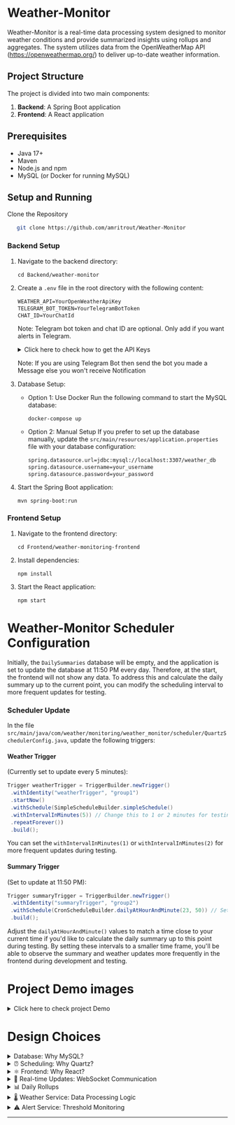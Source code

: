 # Weather-Monitor

Weather-Monitor is a real-time data processing system designed to monitor weather conditions and provide summarized insights using rollups and aggregates. The system utilizes data from the OpenWeatherMap API (https://openweathermap.org/) to deliver up-to-date weather information.

## Project Structure

The project is divided into two main components:

1. **Backend**: A Spring Boot application
2. **Frontend**: A React application


## Prerequisites

- Java 17+
- Maven
- Node.js and npm
- MySQL (or Docker for running MySQL)

## Setup and Running

Clone the Repository
```bash
   git clone https://github.com/amritrout/Weather-Monitor
   ```

### Backend Setup

1. Navigate to the backend directory:
   ```
   cd Backend/weather-monitor
   ```

2. Create a `.env` file in the root directory with the following content:
   ```
   WEATHER_API=YourOpenWeatherApiKey
   TELEGRAM_BOT_TOKEN=YourTelegramBotToken
   CHAT_ID=YourChatId
   ```
   Note: Telegram bot token and chat ID are optional. Only add if you want alerts in Telegram.

    <details>
    <summary>Click here to check how to get the API Keys</summary>
   
    - To obtain an OpenWeatherMap API key, visit https://openweathermap.org/ and sign up for an account.
    - For setting up a Telegram bot and obtaining the bot token, use https://t.me/BotFather
    - To get your Telegram chat ID, use https://t.me/chatIDrobot
   </details>

   Note: If you are using Telegram Bot then send the bot you made a Message else you won't receive Notification
3. Database Setup:
    - Option 1: Use Docker
      Run the following command to start the MySQL database:
      ```
      docker-compose up
      ```
    - Option 2: Manual Setup
      If you prefer to set up the database manually, update the `src/main/resources/application.properties` file with your database configuration:
      ```
      spring.datasource.url=jdbc:mysql://localhost:3307/weather_db
      spring.datasource.username=your_username
      spring.datasource.password=your_password
      ```

4. Start the Spring Boot application:
   ```
   mvn spring-boot:run
   ```

### Frontend Setup

1. Navigate to the frontend directory:
   ```
   cd Frontend/weather-monitoring-frontend
   ```

2. Install dependencies:
   ```
   npm install
   ```

3. Start the React application:
   ```
   npm start
   ```

# Weather-Monitor Scheduler Configuration

Initially, the `DailySummaries` database will be empty, and the application is set to update the
database at 11:50 PM every day. Therefore, at the start, the frontend will not show any data. To
address this and calculate the daily summary up to the current point, you can modify the scheduling
interval to more frequent updates for testing.
### Scheduler Update
In the file
`src/main/java/com/weather/monitoring/weather_monitor/scheduler/QuartzSchedulerConfig.java`,
update the following triggers:
#### Weather Trigger
(Currently set to update every 5 minutes):
```java
Trigger weatherTrigger = TriggerBuilder.newTrigger()
 .withIdentity("weatherTrigger", "group1")
 .startNow()
 .withSchedule(SimpleScheduleBuilder.simpleSchedule()
 .withIntervalInMinutes(5)) // Change this to 1 or 2 minutes for testing
 .repeatForever())
 .build();
```
You can set the `withIntervalInMinutes(1)` or `withIntervalInMinutes(2)` for more frequent updates
during testing.
#### Summary Trigger
(Set to update at 11:50 PM):
```java
Trigger summaryTrigger = TriggerBuilder.newTrigger()
 .withIdentity("summaryTrigger", "group2")
 .withSchedule(CronScheduleBuilder.dailyAtHourAndMinute(23, 50)) // Set this closer to current time for testing
 .build();
```
Adjust the `dailyAtHourAndMinute()` values to match a time close to your current time if you'd like to
calculate the daily summary up to this point during testing.
By setting these intervals to a smaller time frame, you'll be able to observe the summary and
weather updates more frequently in the frontend during development and testing.
   
# Project Demo images
<details>
<summary>Click here to check project Demo</summary>

![img.png](img.png)![img_1.png](img_1.png)![img_4.png](img_4.png)![img_2.png](img_2.png)![img_3.png](img_3.png)

</details>

# Design Choices

<details>
<summary>Database: Why MySQL?</summary>

Think about it - we're constantly saving temperatures, conditions, and timestamps for different cities. MySQL handles this kind of structured data really well.

I could have used MongoDB or PostgreSQL, but MySQL just made more sense here. It's super easy to set up, works great with Spring Boot (which I was already using), and most developers are familiar with it. Plus, when I need to pull out weather history or calculate daily averages, MySQL's query capabilities make this really straightforward.
</details>

<details>
<summary>⏰ Scheduling: Why Quartz?</summary>

For fetching weather data every 5 minutes, I needed something reliable. Sure, I could have used a simple cron job or Spring's built-in scheduler, but Quartz gives us more flexibility. Here's why:
- It's really easy to change how often we fetch data without redeploying the app
- If something crashes, Quartz remembers where it left off and picks up the jobs
- We can add more cities later without messing with the existing schedule
- It handles time zones well (important when dealing with different cities!)

Right now, it's set up to fetch data every 5 minutes for Delhi, Mumbai, Chennai, Bangalore, Kolkata, and Hyderabad. If we need to change this timing or add more cities, it's just a configuration change.
</details>

<details>
<summary>⚛️ Frontend: Why React?</summary>

1. I needed to show live weather updates and alerts - React's component-based structure makes this super smooth
2. Found some great libraries that saved tons of time:
    - Used Recharts for those nice weather graphs
    - React Calendar made it easy to let users pick dates and view historical data
3. The WebSocket integration for live alerts was straightforward with React

</details>

<details>
<summary>🔄 Real-time Updates: WebSocket Communication</summary>

For showing alerts in real-time (like when temperature crosses a threshold), polling the server every few seconds would have been inefficient. WebSocket lets the server push updates to the frontend immediately. This means users see alerts right away, and we're not hammering the server with constant requests.
</details>

<details>
<summary>📊 Daily Rollups</summary>

At the end of each day, the system automatically calculates:
- Average temperatures
- Highest and lowest temperatures
- Most common weather condition

This summarized data helps users track weather patterns over time without having to crunch the numbers themselves.
</details>

<details>
<summary>🌡️ Weather Service: Data Processing Logic</summary>

The Weather Service handles two crucial aspects of our application:

1. **Real-time Data Collection**
    - Fetches current weather data from OpenWeatherMap API
    - Converts temperatures between different units (Kelvin → Celsius → Fahrenheit)
    - Stores raw weather data with timestamps

2. **Daily Weather Analysis**
    - Calculates daily averages and extremes
    - Determines dominant weather conditions through frequency analysis
    - The dominant condition is calculated by:
        * Grouping all weather readings for a specific city and date
        * Counting occurrences of each condition (e.g., Clear, Cloudy, Rain)
        * Selecting the condition that appeared most frequently
        * In case of ties, the first condition is selected
</details>

<details>
<summary>⚠️ Alert Service: Threshold Monitoring</summary>

The Alert Service implements a sophisticated monitoring system:

1. **Temperature Monitoring**
    - Tracks temperature changes for each city
    - Supports both Celsius and Fahrenheit thresholds
    - Automatically converts between temperature units for comparison

2. **Consecutive Breach Detection**
    - Maintains a counter for each city
    - Increments when temperature exceeds threshold
    - Resets when temperature falls below threshold
    - Triggers alert only after specified consecutive breaches

3. **Multi-Channel Notifications**
    - Real-time WebSocket alerts to frontend
    - Telegram notifications for mobile updates
    - Persistent storage of triggered alerts for historical tracking

4. **Alert Recovery**
    - Automatic reset after alert triggering
    - Prevents alert flooding
    - Maintains separate breach counters for each city
</details>



---
